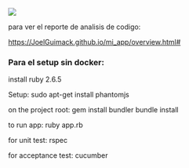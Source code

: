 ![](https://github.com/JoelGuimack/mi_app/workflows/Ruby/badge.svg)

para ver el reporte de analisis de codigo:

https://JoelGuimack.github.io/mi_app/overview.html#



### Para el setup sin docker:

install ruby 2.6.5

Setup:
	sudo apt-get install phantomjs

on the project root:
	gem install bundler
	bundle install

to run app:
	ruby app.rb

for unit test:
	rspec

for acceptance test:
	cucumber